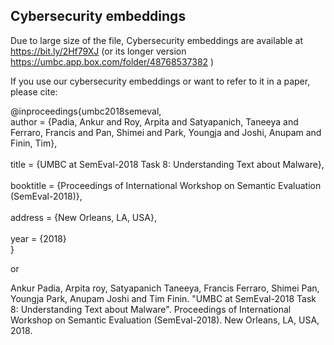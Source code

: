 Cybersecurity embeddings
-------------------------------------------
Due to large size of the file, Cybersecurity embeddings are available at 
https://bit.ly/2Hf79XJ (or its longer version https://umbc.app.box.com/folder/48768537382 )

If you use our cybersecurity embeddings or want to refer to it in a paper, please cite:

@inproceedings{umbc2018semeval,<br />
  author =	 {Padia, Ankur and Roy, Arpita and Satyapanich, Taneeya and Ferraro, Francis and Pan, Shimei and Park, Youngja and Joshi, Anupam and Finin, Tim},<br />  
  title =	 {UMBC at SemEval-2018 Task 8: Understanding Text about Malware},<br />  
  booktitle =	 {Proceedings of International Workshop on Semantic Evaluation (SemEval-2018)},<br />                  
  address =	 {New Orleans, LA, USA},<br />  
  year =	 {2018}<br />
}

or

Ankur Padia, Arpita roy, Satyapanich Taneeya, Francis Ferraro, Shimei Pan, Youngja Park, Anupam Joshi and Tim Finin. 
"UMBC at SemEval-2018 Task 8: Understanding Text about Malware". 
Proceedings of International Workshop on Semantic Evaluation (SemEval-2018).
New Orleans, LA, USA, 2018.



